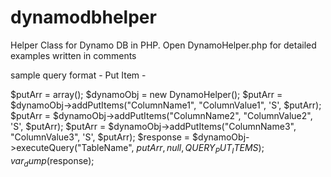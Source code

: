 dynamodbhelper
==============

Helper Class for Dynamo DB in PHP. 
Open DynamoHelper.php for detailed examples written in comments

sample query format -
Put Item -

 $putArr 		= array();
 $dynamoObj 	= new DynamoHelper();
 $putArr 		= $dynamoObj->addPutItems("ColumnName1", "ColumnValue1", 'S', $putArr);
 $putArr 		= $dynamoObj->addPutItems("ColumnName2", "ColumnValue2", 'S', $putArr);
 $putArr 		= $dynamoObj->addPutItems("ColumnName3", "ColumnValue3", 'S', $putArr);
 $response  	= $dynamoObj->executeQuery("TableName", $putArr, null, QUERY_PUT_ITEMS);
 var_dump($response);